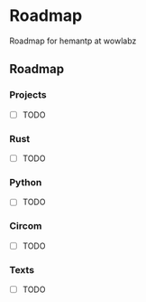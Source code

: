 # Roadmap
Roadmap for hemantp at wowlabz

## Roadmap

### Projects
- [ ] TODO

### Rust
- [ ] TODO

### Python
- [ ] TODO

### Circom
- [ ] TODO

### Texts
- [ ] TODO


